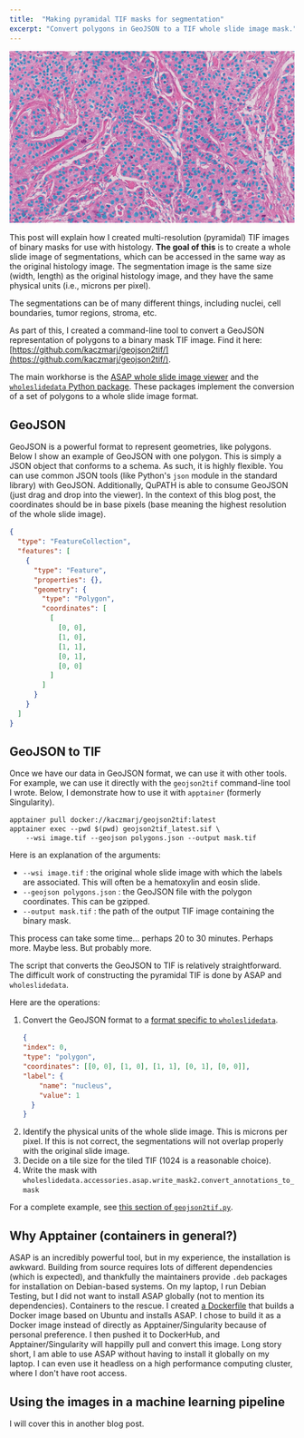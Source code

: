 ```yaml
---
title:  "Making pyramidal TIF masks for segmentation"
excerpt: "Convert polygons in GeoJSON to a TIF whole slide image mask."
---
```


![Image of nuclei labels overlaid on histology.](https://raw.githubusercontent.com/kaczmarj/geojson2tif/main/sample.png)

This post will explain how I created multi-resolution (pyramidal) TIF images of binary
masks for use with histology. **The goal of this**
is to create a whole slide image of segmentations, which can be accessed in the same
way as the original histology image. The segmentation image is the same size (width, length)
as the original histology image, and they have the same physical units (i.e., microns per pixel).

The segmentations can be of many different things, including nuclei, cell boundaries, tumor regions, stroma, etc.

As part of this, I created a command-line tool to convert
a GeoJSON representation of polygons to a binary mask TIF image. Find it here:
[https://github.com/kaczmarj/geojson2tif/](https://github.com/kaczmarj/geojson2tif/).

The main workhorse is the [ASAP whole slide image viewer](https://computationalpathologygroup.github.io/ASAP/)
and the [`wholeslidedata` Python package](https://github.com/DIAGNijmegen/pathology-whole-slide-data).
These packages implement the conversion of a set of polygons to a whole slide image format.

## GeoJSON

GeoJSON is a powerful format to represent geometries, like polygons. Below I show an
example of GeoJSON with one polygon. This is simply a JSON object that conforms to a schema.
As such, it is highly flexible. You can use common JSON tools (like Python's `json` module in the standard library)
with GeoJSON. Additionally, QuPATH is able to consume GeoJSON (just drag and drop into the viewer).
In the context of this blog post, the coordinates should be in base pixels (base meaning the highest
resolution of the whole slide image).

```json
{
  "type": "FeatureCollection",
  "features": [
    {
      "type": "Feature",
      "properties": {},
      "geometry": {
        "type": "Polygon",
        "coordinates": [
          [
            [0, 0],
            [1, 0],
            [1, 1],
            [0, 1],
            [0, 0]
          ]
        ]
      }
    }
  ]
}
```

## GeoJSON to TIF

Once we have our data in GeoJSON format, we can use it with other tools. For example,
we can use it directly with the `geojson2tif` command-line tool I wrote. Below, I demonstrate
how to use it with `apptainer` (formerly Singularity).

```
apptainer pull docker://kaczmarj/geojson2tif:latest
apptainer exec --pwd $(pwd) geojson2tif_latest.sif \
    --wsi image.tif --geojson polygons.json --output mask.tif
```

Here is an explanation of the arguments:
- `--wsi image.tif` : the original whole slide image with which the labels are associated.
This will often be a hematoxylin and eosin slide.
- `--geojson polygons.json` : the GeoJSON file with the polygon coordinates. This can
be gzipped.
- `--output mask.tif` : the path of the output TIF image containing the binary mask.


This process can take some time... perhaps 20 to 30 minutes. Perhaps more. Maybe less. But probably more.

The script that converts the GeoJSON to TIF is relatively straightforward. The difficult
work of constructing the pyramidal TIF is done by ASAP and `wholeslidedata`.

Here are the operations:
1. Convert the GeoJSON format to a [format specific to `wholeslidedata`](https://github.com/DIAGNijmegen/pathology-whole-slide-data/blob/e6ba4338ed2528e4fd40552edaee3c845973e7f8/wholeslidedata/annotation/parser.py#L18-L47).
    ```json
    {
    "index": 0,
    "type": "polygon",
    "coordinates": [[0, 0], [1, 0], [1, 1], [0, 1], [0, 0]],
    "label": {
        "name": "nucleus",
        "value": 1
      }
    }
    ```
2. Identify the physical units of the whole slide image. This is microns per pixel.
If this is not correct, the segmentations will not overlap properly with the original slide image.
3. Decide on a tile size for the tiled TIF (1024 is a reasonable choice).
4. Write the mask with `wholeslidedata.accessories.asap.write_mask2.convert_annotations_to_mask`

For a complete example, see [this section of `geojson2tif.py`](https://github.com/kaczmarj/geojson2tif/blob/1be6b99ea1f323e55f2c032905cb2cadd6b6af0d/geojson-to-tif.py#L29-L50).


## Why Apptainer (containers in general?)

ASAP is an incredibly powerful tool, but in my experience, the installation is awkward.
Building from source requires lots of different dependencies (which is expected), and
thankfully the maintainers provide `.deb` packages for installation on Debian-based systems.
On my laptop, I run Debian Testing, but I did not want to install ASAP globally (not to mention its dependencies).
Containers to the rescue. I created [a Dockerfile](https://github.com/kaczmarj/geojson2tif/blob/main/Dockerfile)
that builds a Docker image based on Ubuntu and installs ASAP. I chose to build it as a Docker image instead
of directly as Apptainer/Singularity because of personal preference. I then pushed it to DockerHub,
and Apptainer/Singularity will happilly pull and convert this image. Long story short,
I am able to use ASAP without having to install it globally on my laptop. I can even
use it headless on a high performance computing cluster, where I don't have root access.

## Using the images in a machine learning pipeline

I will cover this in another blog post.
